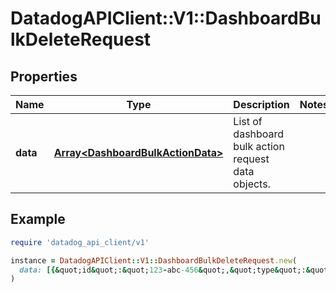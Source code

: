 # DatadogAPIClient::V1::DashboardBulkDeleteRequest

## Properties

| Name | Type | Description | Notes |
| ---- | ---- | ----------- | ----- |
| **data** | [**Array&lt;DashboardBulkActionData&gt;**](DashboardBulkActionData.md) | List of dashboard bulk action request data objects. |  |

## Example

```ruby
require 'datadog_api_client/v1'

instance = DatadogAPIClient::V1::DashboardBulkDeleteRequest.new(
  data: [{&quot;id&quot;:&quot;123-abc-456&quot;,&quot;type&quot;:&quot;dashboard&quot;}]
)
```

